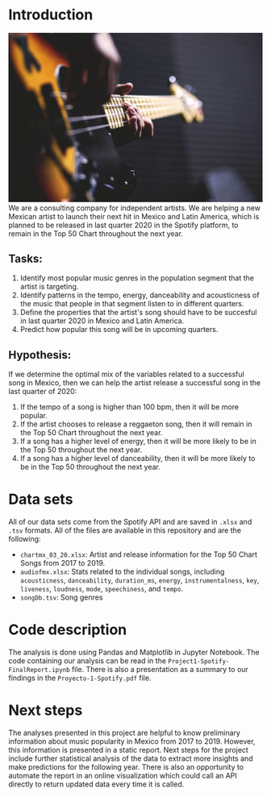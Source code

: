 # Introduction
![bass-guitar](https://github.com/JaviSandoval94/Proyecto-1-Spotify/blob/master/pexels-freestocksorg-96380.jpg)
We are a consulting company for independent artists. We are helping a new Mexican artist to launch their next hit in Mexico and Latin America, which is planned to be released in last quarter 2020 in the Spotify platform, to remain in the Top 50 Chart throughout the next year.

## Tasks:
1) Identify most popular music genres in the population segment that the artist is targeting.
2) Identify patterns in the tempo, energy, danceability and acousticness of the music that people in that segment listen to in different quarters.
3) Define the properties that the artist's song should have to be succesful in last quarter 2020 in Mexico and Latin America.
4) Predict how popular this song will be in upcoming quarters.

## Hypothesis:
If we determine the optimal mix of the variables related to a successful song in Mexico, then we can help the artist release a successful song in the last quarter of 2020:
  1) If the tempo of a song is higher than 100 bpm, then it will be more popular.
  2) If the artist chooses to release a reggaeton song, then it will remain in the Top 50 Chart throughout the next year.
  3) If a song has a higher level of energy, then it will be more likely to be in the Top 50 throughout the next year.
  4) If a song has a higher level of danceability, then it will be more likely to be in the Top 50 throughout the next year.

# Data sets
All of our data sets come from the Spotify API and are saved in `.xlsx` and `.tsv` formats. All of the files are available in this repository and are the following:
* `chartmx_03_20.xlsx`: Artist and release information for the Top 50 Chart Songs from 2017 to 2019.
* `audiofmx.xlsx`: Stats related to the individual songs, including `acousticness`, `danceability`, `duration_ms`, `energy`, `instrumentalness`, `key`, `liveness`, `loudness`, `mode`, `speechiness`, and `tempo`.
* `songDb.tsv`: Song genres

# Code description
The analysis is done using Pandas and Matplotlib in Jupyter Notebook. The code containing our analysis can be read in the `Project1-Spotify-FinalReport.ipynb` file. There is also a presentation as a summary to our findings in the `Proyecto-1-Spotify.pdf` file.

# Next steps
The analyses presented in this project are helpful to know preliminary information about music popularity in Mexico from 2017 to 2019. However, this information is presented in a static report. Next steps for the project include further statistical analysis of the data to extract more insights and make predictions for the following year. There is also an opportunity to automate the report in an online visualization which could call an API directly to return updated data every time it is called.
